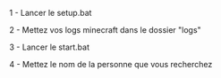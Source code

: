 1 - Lancer le setup.bat

2 - Mettez vos logs minecraft dans le dossier "logs"

3 - Lancer le start.bat

4 - Mettez le nom de la personne que vous recherchez
